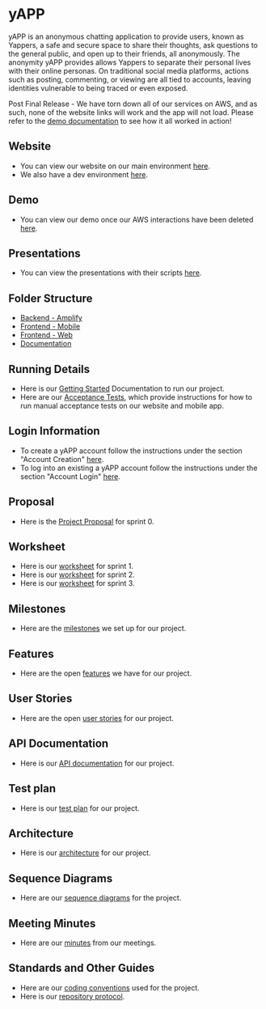 # yAPP 

yAPP is an anonymous chatting application to provide users, known as Yappers, a safe and secure space to share their thoughts, ask questions to the general public, and open up to their friends, all anonymously. The anonymity yAPP provides allows Yappers to separate their personal lives with their online personas. On traditional social media platforms, actions such as posting, commenting, or viewing are all tied to accounts, leaving identities vulnerable to being traced or even exposed.

Post Final Release - We have torn down all of our services on AWS, and as such, none of the website links will work and the app will not load. Please refer to the [demo documentation](./Documentation/Demo/Demo.md) to see how it all worked in action!

## Website
 - You can view our website on our main environment [here](https://dqn0i6zpqfsuv.cloudfront.net/).
 - We also have a dev environment [here](https://dezluqsjxnkgt.cloudfront.net/).

## Demo
 - You can view our demo once our AWS interactions have been deleted [here](./Documentation/Demo/Demo.md).

## Presentations
 - You can view the presentations with their scripts [here](./Documentation/Presentations/).

## Folder Structure
 - [Backend - Amplify](./amplify/)
 - [Frontend - Mobile](./yAppMobile/)
 - [Frontend - Web](./yAppWeb/)
 - [Documentation](./Documentation/)

## Running Details
 - Here is our [Getting Started](./Documentation/Sprint%201/Get%20Started%20Documentation.md) Documentation to run our project.
 - Here are our [Acceptance Tests](./Documentation/Acceptance%20Tests/), which provide instructions for how to run manual acceptance tests on our website and mobile app.

## Login Information
 - To create a yAPP account follow the instructions under the section "Account Creation" [here](./Documentation/Acceptance%20Tests/Profile%20Management.md).
 - To log into an existing a yAPP account follow the instructions under the section "Account Login" [here](./Documentation/Acceptance%20Tests/Profile%20Management.md).

## Proposal
- Here is the [Project Proposal](./Documentation/Sprint%200/Project%20Proposal.md) for sprint 0.

## Worksheet
- Here is our [worksheet](./Documentation/Sprint%201/Sprint%201%20Worksheet.md) for sprint 1.
- Here is our [worksheet](./Documentation/Sprint%202/Sprint%202%20Worksheet.md) for sprint 2.
- Here is our [worksheet](./Documentation/Sprint%203/Sprint%203%20Worksheet.md) for sprint 3.

## Milestones
- Here are the [milestones](https://github.com/KageSilver/yAPP/milestones) we set up for our project.

## Features
- Here are the open [features](https://github.com/KageSilver/yAPP/labels/feature) we have for our project.

## User Stories
- Here are the open [user stories](https://github.com/KageSilver/yAPP/labels/user%20story) for our project.

## API Documentation
 - Here is our [API documentation](./Documentation/API%20Documentation.md) for our project.

## Test plan
 - Here is our [test plan](./Documentation/Test%20Plan.md) for our project.

## Architecture
 - Here is our [architecture](./Documentation/Architecture.md) for our project.

## Sequence Diagrams
 - Here are our [sequence diagrams](./Documentation/Sequence%20Diagrams/Sequence%20Diagrams.md) for the project.

## Meeting Minutes
- Here are our [minutes](./Documentation/Meeting%20Minutes) from our meetings.

## Standards and Other Guides
- Here are our [coding conventions](./Documentation/Standards/Coding%20Conventions.md) used for the project.
- Here is our [repository protocol](./Documentation/Standards/Repository%20Protocol.md).
